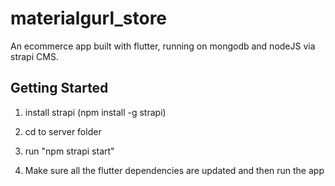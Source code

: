 # materialgurl_store

An ecommerce app built with flutter, running on mongodb and nodeJS via strapi CMS.

## Getting Started

1. install strapi (npm install -g strapi)

2. cd to server folder

3. run "npm strapi start"

4. Make sure all the flutter dependencies are updated and then run the app
